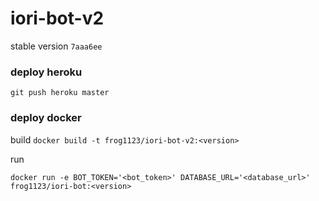 # iori-bot-v2

stable version `7aaa6ee`

### deploy heroku

`git push heroku master`

### deploy docker

build `docker build -t frog1123/iori-bot-v2:<version>`

run

`docker run -e BOT_TOKEN='<bot_token>' DATABASE_URL='<database_url>' frog1123/iori-bot:<version>`
